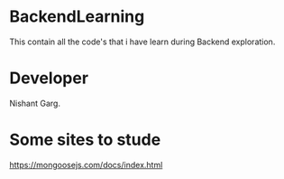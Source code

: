 # BackendLearning
This contain all the code's that i have learn during Backend exploration.

# Developer 
Nishant Garg.


# Some sites to stude
https://mongoosejs.com/docs/index.html